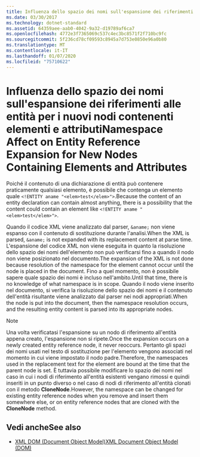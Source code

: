 ```yaml
---
title: Influenza dello spazio dei nomi sull'espansione dei riferimenti alle entità per i nuovi nodi contenenti elementi e attributi
ms.date: 03/30/2017
ms.technology: dotnet-standard
ms.assetid: 64359aee-aab0-4042-9a32-d19789af6ca7
ms.openlocfilehash: 4772e3f7365069c537c4ec3bc8571f2f710bc9fc
ms.sourcegitcommit: 5f236cd78cf09593c8945a7d753e0850e96a0b80
ms.translationtype: MT
ms.contentlocale: it-IT
ms.lasthandoff: 01/07/2020
ms.locfileid: "75710622"
---
```

# <a name="namespace-affect-on-entity-reference-expansion-for-new-nodes-containing-elements-and-attributes"></a><span data-ttu-id="f78f9-102">Influenza dello spazio dei nomi sull'espansione dei riferimenti alle entità per i nuovi nodi contenenti elementi e attributi</span><span class="sxs-lookup"><span data-stu-id="f78f9-102">Namespace Affect on Entity Reference Expansion for New Nodes Containing Elements and Attributes</span></span>
<span data-ttu-id="f78f9-103">Poiché il contenuto di una dichiarazione di entità può contenere praticamente qualsiasi elemento, è possibile che contenga un elemento quale `<!ENTITY aname "<elem>test</elem>">`.</span><span class="sxs-lookup"><span data-stu-id="f78f9-103">Because the content of an entity declaration can contain almost anything, there is a possibility that the content could contain an element like `<!ENTITY aname "<elem>test</elem>">`.</span></span>  
  
 <span data-ttu-id="f78f9-104">Quando il codice XML viene analizzato dal parser, `&aname;` non viene espanso con il contenuto di sostituzione durante l'analisi.</span><span class="sxs-lookup"><span data-stu-id="f78f9-104">When the XML is parsed, `&aname;` is not expanded with its replacement content at parse time.</span></span> <span data-ttu-id="f78f9-105">L'espansione del codice XML non viene eseguita in quanto la risoluzione dello spazio dei nomi dell'elemento non può verificarsi fino a quando il nodo non viene posizionato nel documento.</span><span class="sxs-lookup"><span data-stu-id="f78f9-105">The expansion of the XML is not done because resolution of the namespace for the element cannot occur until the node is placed in the document.</span></span> <span data-ttu-id="f78f9-106">Fino a quel momento, non è possibile sapere quale spazio dei nomi è incluso nell'ambito.</span><span class="sxs-lookup"><span data-stu-id="f78f9-106">Until that time, there is no knowledge of what namespace is in scope.</span></span> <span data-ttu-id="f78f9-107">Quando il nodo viene inserito nel documento, si verifica la risoluzione dello spazio dei nomi e il contenuto dell'entità risultante viene analizzato dal parser nei nodi appropriati.</span><span class="sxs-lookup"><span data-stu-id="f78f9-107">When the node is put into the document, then the namespace resolution occurs, and the resulting entity content is parsed into its appropriate nodes.</span></span>  
  
> [!NOTE]
> <span data-ttu-id="f78f9-108">Una volta verificatasi l'espansione su un nodo di riferimento all'entità appena creato, l'espansione non si ripete.</span><span class="sxs-lookup"><span data-stu-id="f78f9-108">Once the expansion occurs on a newly created entity reference node, it never reoccurs.</span></span> <span data-ttu-id="f78f9-109">Pertanto gli spazi dei nomi usati nel testo di sostituzione per l'elemento vengono associati nel momento in cui viene impostato il nodo padre.</span><span class="sxs-lookup"><span data-stu-id="f78f9-109">Therefore, the namespaces used in the replacement text for the element are bound at the time that the parent node is set.</span></span> <span data-ttu-id="f78f9-110">È tuttavia possibile modificare lo spazio dei nomi nel caso in cui i nodi di riferimento all'entità esistenti vengano rimossi e quindi inseriti in un punto diverso o nel caso di nodi di riferimento all'entità clonati con il metodo **CloneNode**.</span><span class="sxs-lookup"><span data-stu-id="f78f9-110">However, the namespace can be changed for existing entity reference nodes when you remove and insert them somewhere else, or on entity reference nodes that are cloned with the **CloneNode** method.</span></span>  
  
## <a name="see-also"></a><span data-ttu-id="f78f9-111">Vedi anche</span><span class="sxs-lookup"><span data-stu-id="f78f9-111">See also</span></span>

- [<span data-ttu-id="f78f9-112">XML DOM (Document Object Model)</span><span class="sxs-lookup"><span data-stu-id="f78f9-112">XML Document Object Model (DOM)</span></span>](../../../../docs/standard/data/xml/xml-document-object-model-dom.md)
